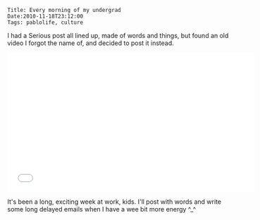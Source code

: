     Title: Every morning of my undergrad
    Date:2010-11-18T23:12:00
    Tags: pablolife, culture

I had a Serious post all lined up, made of words and things, but found an old video
I forgot the name of, and decided to post it instead.

<iframe width="560" height="315" src="//www.youtube.com/embed/x6rsp6phb5U" frameborder="0" allowfullscreen></iframe>

<!-- more -->

It's been a long, exciting week at work, kids. I'll post with words and write
some long delayed emails when I have a wee bit more energy ^\_^

